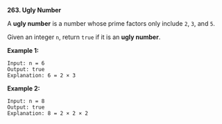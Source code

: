 **263. Ugly Number**

A **ugly number** is a number whose prime factors only include `2`, `3`, and `5`.

Given an integer `n`, return `true` if it is an **ugly number**.

**Example 1:**

```
Input: n = 6
Output: true
Explanation: 6 = 2 × 3
```

**Example 2:**

``` 
Input: n = 8
Output: true    
Explanation: 8 = 2 × 2 × 2
```